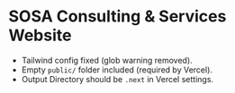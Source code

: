 # SOSA Consulting & Services Website

- Tailwind config fixed (glob warning removed).
- Empty `public/` folder included (required by Vercel).
- Output Directory should be `.next` in Vercel settings.
